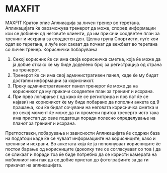 # MAXFIT
MAXFIT
Краток опис
Апликација за личен тренер во теретана. Апликацијата ќе овозможува тренерот да може, според информации кои се добиени од неговите клиенти, да им прикачи соодветен план за тренинг и исхрана за соодветен ден.
Целна група
Спортисти, луѓе кои одат во теретана, и луѓе кои сакаат да почнат да вежбаат во теретана со личен тренер.
Кориснички побарувања
1. Секој корисник ќе си има своја корисничка сметка, која ќе може да ја добие откако ќе му биде доделено број за регистрација од страна на тренерот.
2. Тренерот ќе си има свој административен панел, каде ќе му бидат достапни информации за корисникот.
3. Преку административниот панел тренерот ќе може да на корисникот да му прикачи соодветен план за тренинг и исхрана.
4. При прво логирање ( од како ќе се регистрира и прв пат ќе се најави) на корисникот ќе му биде побарано да пополни анкета од 9 прашања, кои ќе бидат сочувани на неговата корисничка сметка и во секој момент ќе може да ги промени притоа тренерто исто така има пристап до овие податоци поради полесно определување на планот за тренинг и исхрана.

Претпоставки, побарувања и зависности
Апликацијата ќе содржи база на податоци каде ќе се чуваат информациите на корисниците, како и тренинзи и исхрани.
Во анкетата која ќе ја пополнуваат корисниците ќе постои барање од корисниците (доколку тие се согласуваат со тоа ) да се сликаат и поради тоа ќе биде потребно да се користи камерата на мобилниот или пак да се добие пристап до фотографиите за да ги прикачат на апликацијата.
